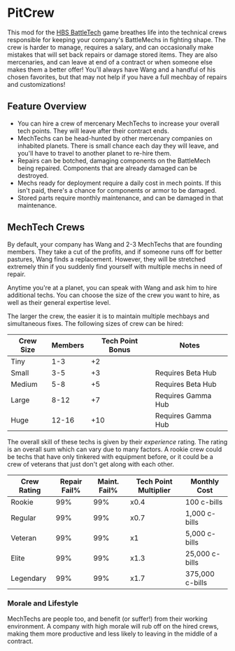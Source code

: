 # PitCrew
This mod for the [HBS BattleTech](http://battletechgame.com/) game breathes life into the technical crews responsible for keeping your company's BattleMechs in fighting shape. The crew is harder to manage, requires a salary, and can occasionally make mistakes that will set back repairs or damage stored items. They are also mercenaries, and can leave at end of a contract or when someone else makes them a better offer! You'll always have Wang and a handful of his chosen favorites, but that may not help if you have a full mechbay of repairs and customizations!

## Feature Overview

 * You can hire a crew of mercenary MechTechs to increase your overall tech points. They will leave after their contract ends.
 * MechTechs can be head-hunted by other mercenary companies on inhabited planets. There is small chance each day they will leave, and you'll have to travel to another planet to re-hire them.
 * Repairs can be botched, damaging components on the BattleMech being repaired. Components that are already damaged can be destroyed.
 * Mechs ready for deployment require a daily cost in mech points. If this isn't paid, there's a chance for components or armor to be damaged.
 * Stored parts require monthly maintenance, and can be damaged in that maintenance.

## MechTech Crews
By default, your company has Wang and 2-3 MechTechs that are founding members. They take a cut of the profits, and if someone runs off for better pastures, Wang finds a replacement. However, they will be stretched extremely thin if you suddenly find yourself with multiple mechs in need of repair.

Anytime you're at a planet, you can speak with Wang and ask him to hire additional techs. You can choose the size of the crew you want to hire, as well as their general expertise level.

The larger the crew, the easier it is to maintain multiple mechbays and simultaneous fixes. The following sizes of crew can be hired:

| Crew Size | Members | Tech Point Bonus | Notes |
| -- | -- | -- | -- |
| Tiny | 1-3 | +2 | |
| Small | 3-5 | +3 | Requires Beta Hub |
| Medium | 5-8 | +5 | Requires Beta Hub |
| Large | 8-12 | +7 | Requires Gamma Hub |
| Huge | 12-16 | +10 | Requires Gamma Hub |

The overall skill of these techs is given by their *experience* rating. The rating is an overall sum which can vary due to many factors. A rookie crew could be techs that have only tinkered with equipment before, or it could be a crew of veterans that just don't get along with each other.

| Crew Rating | Repair Fail% | Maint. Fail% | Tech Point Multiplier | Monthly Cost |
| -- | -- | -- | -- | -- |
| Rookie | 99% | 99% | x0.4 | 100 c-bills |
| Regular | 99% | 99% | x0.7 | 1,000 c-bills |
| Veteran | 99% | 99% | x1 | 5,000 c-bills |
| Elite | 99% | 99% | x1.3 | 25,000 c-bills |
| Legendary | 99% | 99% | x1.7 | 375,000 c-bills |

### Morale and Lifestyle

MechTechs are people too, and benefit (or suffer!) from their working environment. A company with high morale will rub off on the hired crews, making them more productive and less likely to leaving in the middle of a contract.
